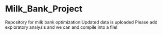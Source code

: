 # Milk_Bank_Project
Repository for milk bank optimization
Updated data is uploaded 
Please add exploratory analysis and we can and compile into a file!
